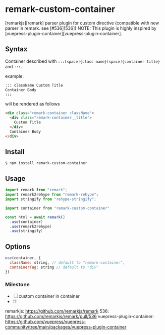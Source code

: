 # remark-custom-container

[remarkjs][remark] parser plugin for custom directive (compatible with new parser in remark. see [#536][536])
NOTE: This plugin is highly inspired by [vuepress-plugin-container][vuepress-plugin-container].

## Syntax

Container described with `:::[space]{class name}[space]{container title}` and `:::`.

example:

```markdown
::: className Custom Title
Container Body
:::
```

will be rendered as follows

```html
<div class="remark-container className">
  <div class="remark-container__title">
    Custom Title
  </div>
  Container Body
</div>
```

## Install

```shell
$ npm install remark-custom-container
```

## Usage

```javascript
import remark from "remark";
import remark2rehype from "remark-rehype";
import stringify from "rehype-stringify";

import container from "remark-custom-container"

const html = await remark()
  .use(container)
  .use(remark2rehype)
  .use(stringify)
```

## Options

```javascript
use(container, {
  className: string, // default to "remark-container",
  containerTag: string // default to "div"
})
```

### Milestone

- [ ] custom container in container
- [ ] 

remarkjs: https://github.com/remarkjs/remark
536: https://github.com/remarkjs/remark/pull/536
vuepress-plugin-container: https://github.com/vuepress/vuepress-community/tree/main/packages/vuepress-plugin-container
